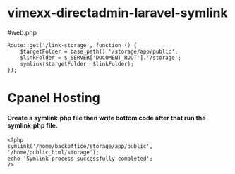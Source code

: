 # vimexx-directadmin-laravel-symlink


#web.php
```
Route::get('/link-storage', function () {
    $targetFolder = base_path().'/storage/app/public';
    $linkFolder = $_SERVER['DOCUMENT_ROOT'].'/storage';
    symlink($targetFolder, $linkFolder); 
});

```


# Cpanel Hosting 
#### Create a symlink.php file then write bottom code after that run the symlink.php file.
```
<?php 
symlink('/home/backoffice/storage/app/public', '/home/public_html/storage'); 
echo 'Symlink process successfully completed';
?>
```
